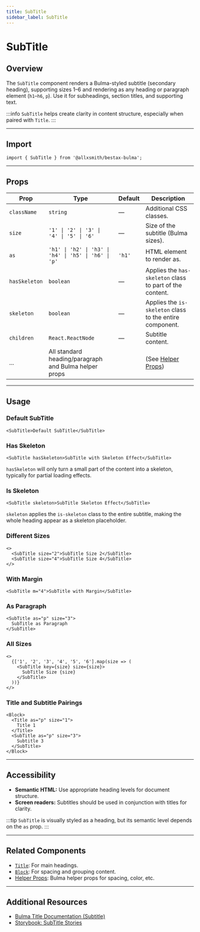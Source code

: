 ```yaml
---
title: SubTitle
sidebar_label: SubTitle
---
```


# SubTitle

## Overview

The `SubTitle` component renders a Bulma-styled subtitle (secondary heading), supporting sizes 1–6 and rendering as any heading or paragraph element (`h1`–`h6`, `p`). Use it for subheadings, section titles, and supporting text.

:::info
`SubTitle` helps create clarity in content structure, especially when paired with `Title`.
:::

---

## Import

```tsx
import { SubTitle } from '@allxsmith/bestax-bulma';
```

---

## Props

| Prop          | Type                                                  | Default | Description                                              |
| ------------- | ----------------------------------------------------- | ------- | -------------------------------------------------------- |
| `className`   | `string`                                              | —       | Additional CSS classes.                                  |
| `size`        | `'1' \| '2' \| '3' \| '4' \| '5' \| '6'`              | —       | Size of the subtitle (Bulma sizes).                      |
| `as`          | `'h1' \| 'h2' \| 'h3' \| 'h4' \| 'h5' \| 'h6' \| 'p'` | `'h1'`  | HTML element to render as.                               |
| `hasSkeleton` | `boolean`                                             | —       | Applies the `has-skeleton` class to part of the content. |
| `skeleton`    | `boolean`                                             | —       | Applies the `is-skeleton` class to the entire component. |
| `children`    | `React.ReactNode`                                     | —       | Subtitle content.                                        |
| ...           | All standard heading/paragraph and Bulma helper props |         | (See [Helper Props](../helpers/usebulmaclasses))         |

---

## Usage

### Default SubTitle

```tsx live
<SubTitle>Default SubTitle</SubTitle>
```

### Has Skeleton

```tsx live
<SubTitle hasSkeleton>SubTitle with Skeleton Effect</SubTitle>
```

`hasSkeleton` will only turn a small part of the content into a skeleton, typically for partial loading effects.

### Is Skeleton

```tsx live
<SubTitle skeleton>SubTitle Skeleton Effect</SubTitle>
```

`skeleton` applies the `is-skeleton` class to the entire subtitle, making the whole heading appear as a skeleton placeholder.

### Different Sizes

```tsx live
<>
  <SubTitle size="2">SubTitle Size 2</SubTitle>
  <SubTitle size="4">SubTitle Size 4</SubTitle>
</>
```

### With Margin

```tsx live
<SubTitle m="4">SubTitle with Margin</SubTitle>
```

### As Paragraph

```tsx live
<SubTitle as="p" size="3">
  SubTitle as Paragraph
</SubTitle>
```

### All Sizes

```tsx live
<>
  {['1', '2', '3', '4', '5', '6'].map(size => (
    <SubTitle key={size} size={size}>
      SubTitle Size {size}
    </SubTitle>
  ))}
</>
```

### Title and Subtitle Pairings

```tsx live
<Block>
  <Title as="p" size="1">
    Title 1
  </Title>
  <SubTitle as="p" size="3">
    Subtitle 3
  </SubTitle>
</Block>
```

---

## Accessibility

- **Semantic HTML:** Use appropriate heading levels for document structure.
- **Screen readers:** Subtitles should be used in conjunction with titles for clarity.

:::tip
`SubTitle` is visually styled as a heading, but its semantic level depends on the `as` prop.
:::

---

## Related Components

- [`Title`](./title.md): For main headings.
- [`Block`](./block.md): For spacing and grouping content.
- [Helper Props](../helpers/usebulmaclasses.md): Bulma helper props for spacing, color, etc.

---

## Additional Resources

- [Bulma Title Documentation (Subtitle)](https://bulma.io/documentation/elements/title/#subtitle)
- [Storybook: SubTitle Stories](https://bestax.cc/storybook/?path=/story/elements-subtitle--default)

